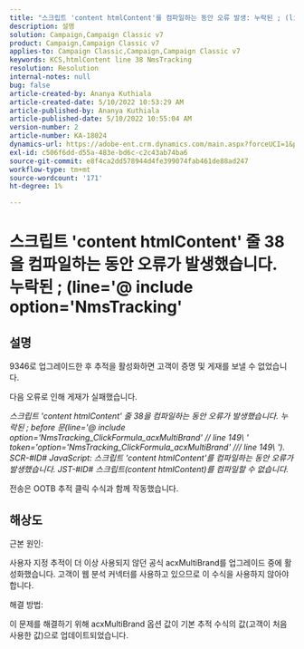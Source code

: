 ```yaml
---
title: "스크립트 'content htmlContent'를 컴파일하는 동안 오류 발생: 누락된 ; (line='@ include option='NmsTracking'"
description: 설명
solution: Campaign,Campaign Classic v7
product: Campaign,Campaign Classic v7
applies-to: Campaign Classic,Campaign,Campaign Classic v7
keywords: KCS,htmlContent line 38 NmsTracking
resolution: Resolution
internal-notes: null
bug: false
article-created-by: Ananya Kuthiala
article-created-date: 5/10/2022 10:53:29 AM
article-published-by: Ananya Kuthiala
article-published-date: 5/10/2022 10:55:04 AM
version-number: 2
article-number: KA-18024
dynamics-url: https://adobe-ent.crm.dynamics.com/main.aspx?forceUCI=1&pagetype=entityrecord&etn=knowledgearticle&id=43feda6c-4fd0-ec11-a7b5-0022480a8e40
exl-id: c506f6dd-d55a-483e-bd6c-c2c43ab74ba6
source-git-commit: e8f4ca2dd578944d4fe399074fab461de88ad247
workflow-type: tm+mt
source-wordcount: '171'
ht-degree: 1%

---
```


# 스크립트 &#39;content htmlContent&#39; 줄 38을 컴파일하는 동안 오류가 발생했습니다. 누락된 ; (line=&#39;@ include option=&#39;NmsTracking&#39;

## 설명


9346로 업그레이드한 후 추적을 활성화하면 고객이 증명 및 게재를 보낼 수 없었습니다.

다음 오류로 인해 게재가 실패했습니다.

*스크립트 &#39;content htmlContent&#39; 줄 38을 컴파일하는 동안 오류가 발생했습니다. 누락된 ; before 문(line=&#39;@ include option=&#39;NmsTracking_ClickFormula_acxMultiBrand&#39; // line 149\ &#39; token=&#39;option=&#39;NmsTracking_ClickFormula_acxMultiBrand&#39; /// line 149\ &#39;). SCR-#ID# JavaScript: 스크립트 &#39;content htmlContent&#39;를 컴파일하는 동안 오류가 발생했습니다. JST-#ID# 스크립트(content htmlContent)를 컴파일할 수 없습니다.*

전송은 OOTB 추적 클릭 수식과 함께 작동했습니다.


## 해상도


근본 원인:

사용자 지정 추적이 더 이상 사용되지 않던 공식 acxMultiBrand를 업그레이드 중에 활성화했습니다. 고객이 웹 분석 커넥터를 사용하고 있으므로 이 수식을 사용하지 않아야 합니다.

해결 방법:

이 문제를 해결하기 위해 acxMultiBrand 옵션 값이 기본 추적 수식의 값(고객이 처음 사용한 값)으로 업데이트되었습니다.
